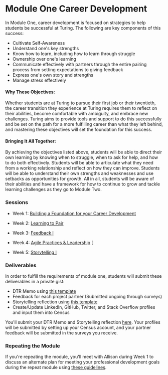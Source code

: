 # Module One Career Development

In Module One, career development is focused on strategies to help students be successful at Turing. The following are key components of this success:

* Cultivate Self-Awareness
* Understand one's key strengths
* Know how to learn, including how to learn through struggle
* Ownership over one's learning
* Communicate effectively with partners through the entire pairing process from setting expectations to giving feedback
* Express one's own story and strengths
* Manage stress effectively

#### Why These Objectives:
Whether students are at Turing to pursue their first job or their twentieth, the career transition they experience at Turing requires them to reflect on their abilities, become comfortable with ambiguity, and embrace new challenges. Turing aims to provide tools and support to do this successfully and be set on the path for a more fulfilling career than what they left behind, and mastering these objectives will set the foundation for this success. 

#### Bringing It All Together:
By achieving the objectives listed above, students will be able to direct their own learning by knowing when to struggle, when to ask for help, and how to do both effectively. Students will be able to articulate what they need from a working relationship and reflect on how they can improve. Students will be able to understand their own strengths and weaknesses and use setbacks as opportunities for growth. All in all, students will be aware of their abilities and have a framework for how to continue to grow and tackle learning challenges as they go to Module Two. 

### Sessions
* Week 1: [Building a Foundation for your Career Development](https://github.com/turingschool/career-development-curriculum/blob/master/module_one/building_a_foundation.md)
* Week 2: [Learning to Pair](https://github.com/turingschool/career-development-curriculum/blob/master/module_one/learning_to_pair.md) 
* Week 3: [Feedback I](https://github.com/turingschool/career-development-curriculum/blob/master/module_one/feedback_i.md) 
* Week 4: 
          [Agile Practices & Leadership](https://github.com/turingschool/career-development-curriculum/blob/master/module_two/agile_practices_and_leadership.md)
          [

* Week 5: [Storytelling I](https://github.com/turingschool/career-development-curriculum/blob/master/module_one/storytelling_i.md)


### Deliverables
In order to fulfill the requirements of module one, students will submit these deliverables in a private gist:

* DTR Memo using [this template](https://github.com/turingschool/career-development-curriculum/blob/master/module_one/dtr_guidelines_memo.md)
* Feedback for each project partner (Submitted ongoing through surveys)
* Storytelling reflection using [this template](https://github.com/turingschool/career-development-curriculum/blob/master/module_one/storytelling_reflection.md)
* Create/Update LinkedIn, GitHub, Twitter, and Stack Overflow profiles and input them into Census

You'll submit your DTR Memo and Storytelling reflection [here](https://goo.gl/forms/HILyYTTzy5eJWJyI3). Your profiles will be submitted by setting up your Census account, and your partner feedback will be submitted in the surveys you receive.

### Repeating the Module
If you're repeating the module, you'll meet with Allison during Week 1 to discuss an alternate plan for meeting your professional development goals during the repeat module using [these guidelines](https://github.com/turingschool/career-development-curriculum/blob/master/module_one/m1_repeat_plan.md). 
